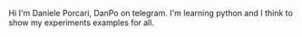 Hi I'm Daniele Porcari, DanPo on telegram. I'm learning python and I think to show my experiments examples for all.
